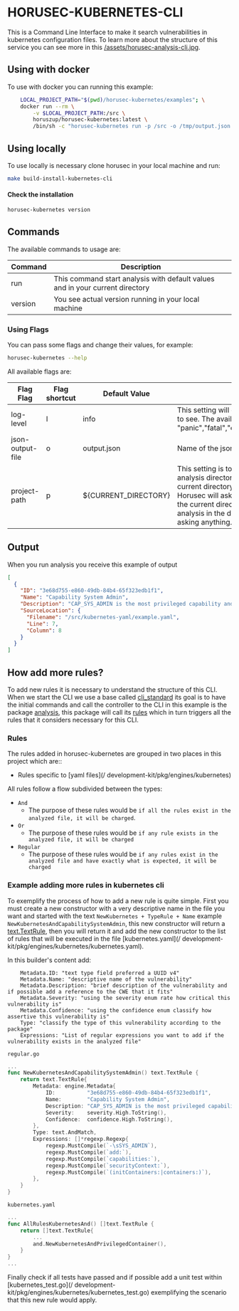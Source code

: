 # HORUSEC-KUBERNETES-CLI
This is a Command Line Interface to make it search vulnerabilities in kubernetes configuration files.
To learn more about the structure of this service you can see more in this <a href="../assets/horusec-analysis-cli.jpg">/assets/horusec-analysis-cli.jpg</a>.

## Using with docker
To use with docker you can running this example:
```bash
    LOCAL_PROJECT_PATH="$(pwd)/horusec-kubernetes/examples"; \
    docker run --rm \
        -v $LOCAL_PROJECT_PATH:/src \
        horuszup/horusec-kubernetes:latest \
        /bin/sh -c "horusec-kubernetes run -p /src -o /tmp/output.json && cat /tmp/output.json"
```

## Using locally
To use locally is necessary clone horusec in your local machine and run:
```bash
make build-install-kubernetes-cli
```

#### Check the installation
```bash
horusec-kubernetes version
```

## Commands
The available commands to usage are:

| Command | Description |
|---------|-------------|
| run     | This command start analysis with default values and in your current directory |
| version | You see actual version running in your local machine |

### Using Flags
You can pass some flags and change their values, for example:
```bash
horusec-kubernetes --help
```

All available flags are:

| Flag Flag        | Flag shortcut | Default Value        | Description |
|------------------|---------------|----------------------|-------------|
| log-level        | l             | info                 | This setting will define what level of logging I want to see. The available levels are: "panic","fatal","error","warn","info","debug","trace" |
| json-output-file | o             | output.json          | Name of the json file to save result of the analysis |
| project-path     | p             | ${CURRENT_DIRECTORY} | This setting is to know if I want to change the analysis directory and do not want to run in the current directory. If this value is not passed, Horusec will ask if you want to run the analysis in the current directory. If you pass it it will start the analysis in the directory informed by you without asking anything. |

## Output
When you run analysis you receive this example of output
```json
[
  {
    "ID": "3e68d755-e860-49db-84b4-65f323edb1f1",
    "Name": "Capability System Admin",
    "Description": "CAP_SYS_ADMIN is the most privileged capability and should always be avoided.",
    "SourceLocation": {
      "Filename": "/src/kubernetes-yaml/example.yaml",
      "Line": 7,
      "Column": 8
    }
  }
]
```

## How add more rules?
To add new rules it is necessary to understand the structure of this CLI. When we start the CLI we use a base called [cli_standard](/development-kit/pkg/cli_standard) its goal is to have the initial commands and call the controller to the CLI in this example is the package [analysis](/development-kit/pkg/engines/kubernetes/analysis), this package will call its [rules](/development-kit/pkg/engines/kubernetes/analysis) which in turn triggers all the rules that it considers necessary for this CLI.
### Rules
The rules added in horusec-kubernetes are grouped in two places in this project which are::
* Rules specific to [yaml files](/ development-kit/pkg/engines/kubernetes)

All rules follow a flow subdivided between the types:
* `And`
    * The purpose of these rules would be `if all the rules exist in the analyzed file, it will be charged`. 
* `Or`
    * The purpose of these rules would be `if any rule exists in the analyzed file, it will be charged`
* `Regular`
    * The purpose of these rules would be `if any rules exist in the analyzed file and have exactly what is expected, it will be charged`  

### Example adding more rules in kubernetes cli
To exemplify the process of how to add a new rule is quite simple. First you must create a new constructor with a very descriptive name in the file you want and started with the text `NewKubernetes + TypeRule + Name` example `NewKubernetesAndCapabilitySystemAdmin`, this new constructor will return a [text.TextRule](https://github.com/ZupIT/horusec-engine/text), then you will return it and add the new constructor to the list of rules that will be executed in the file [kubernetes.yaml](/ development-kit/pkg/engines/kubernetes/kubernetes.yaml).

In this builder's content add:
```text
    Metadata.ID: "text type field preferred a UUID v4"
    Metadata.Name: "descriptive name of the vulnerability"
    Metadata.Description: "brief description of the vulnerability and if possible add a reference to the CWE that it fits"
    Metadata.Severity: "using the severity enum rate how critical this vulnerability is"
    Metadata.Confidence: "using the confidence enum classify how assertive this vulnerability is"
    Type: "classify the type of this vulnerability according to the package"
    Expressions: "List of regular expressions you want to add if the vulnerability exists in the analyzed file"
```

`regular.go`
```go
...
func NewKubernetesAndCapabilitySystemAdmin() text.TextRule {
	return text.TextRule{
		Metadata: engine.Metadata{
			ID:          "3e68d755-e860-49db-84b4-65f323edb1f1",
			Name:        "Capability System Admin",
			Description: "CAP_SYS_ADMIN is the most privileged capability and should always be avoided.",
			Severity:    severity.High.ToString(),
			Confidence:  confidence.High.ToString(),
		},
		Type: text.AndMatch,
		Expressions: []*regexp.Regexp{
			regexp.MustCompile(`-\sSYS_ADMIN`),
			regexp.MustCompile(`add:`),
			regexp.MustCompile(`capabilities:`),
			regexp.MustCompile(`securityContext:`),
			regexp.MustCompile(`(initContainers:|containers:)`),
		},
	}
}
```

`kubernetes.yaml`
```go
...
func AllRulesKubernetesAnd() []text.TextRule {
	return []text.TextRule{
        ...
		and.NewKubernetesAndPrivilegedContainer(),
	}
}
...
```

Finally check if all tests have passed and if possible add a unit test within [kubernetes_test.go](/ development-kit/pkg/engines/kubernetes/kubernetes_test.go) exemplifying the scenario that this new rule would apply.

